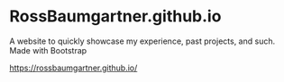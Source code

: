 # RossBaumgartner.github.io
A website to quickly showcase my experience, past projects, and such. Made with Bootstrap

https://rossbaumgartner.github.io/
